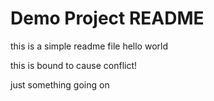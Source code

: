 # Demo  Project README

this is a simple readme file hello world

this is bound to cause conflict!

just something going on